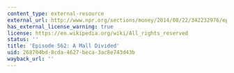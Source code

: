 ```yaml
---
content_type: external-resource
external_url: http://www.npr.org/sections/money/2014/08/22/342232976/episode-562-a-mall-divided
has_external_license_warning: true
license: https://en.wikipedia.org/wiki/All_rights_reserved
status: ''
title: 'Episode 562: A Mall Divided'
uid: 268704bd-8cda-4627-beca-3ac8e743d43b
wayback_url: ''
---
```


